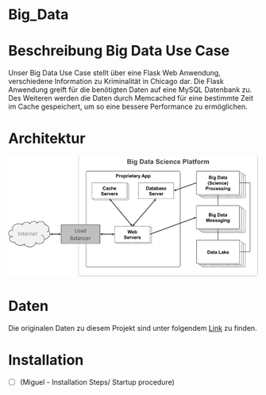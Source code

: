 # Big_Data

# Beschreibung Big Data Use Case
Unser Big Data Use Case stellt über eine Flask Web Anwendung, verschiedene Information zu Kriminalität in Chicago dar. Die Flask Anwendung greift für die benötigten Daten auf eine MySQL Datenbank zu. Des Weiteren werden die Daten durch Memcached für eine bestimmte Zeit im Cache gespeichert, um so eine bessere Performance zu ermöglichen. 

# Architektur
![alt text](./bigdata_platform.png)

# Daten
Die originalen Daten zu diesem Projekt sind unter folgendem [Link](https://www.kaggle.com/currie32/crimes-in-chicago) zu finden.

# Installation
- [ ] (Miguel - Installation Steps/ Startup procedure)

